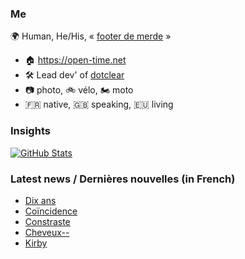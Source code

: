 ### Me

🌍 Human, He/His, « [footer de merde](https://open-time.net/post/2013/07/17/La-veritable-histoire-du-Footer-de-merde-) » 
* 🏠 https://open-time.net 
* 🛠️ Lead dev' of [dotclear](https://git.dotclear.org/dev/dotclear)
* 📷 photo, 🚲 vélo, 🏍️ moto 
* 🇫🇷 native, 🇬🇧 speaking, 🇪🇺 living

### Insights

[![GitHub Stats](https://github-readme-stats-sigma-five.vercel.app/api?username=franck-paul)](https://github.com/franck-paul)

### Latest news / Dernières nouvelles (in French)

<!-- BLOG-POST-LIST:START -->
- [Dix ans](https://open-time.net/post/2024/01/14/Dix-ans)
- [Coïncidence](https://open-time.net/post/2024/01/13/Coincidence)
- [Constraste](https://open-time.net/post/2024/01/12/Constraste)
- [Cheveux--](https://open-time.net/post/2024/01/11/Cheveux-)
- [Kirby](https://open-time.net/post/2024/01/10/Kirby)
<!-- BLOG-POST-LIST:END -->

